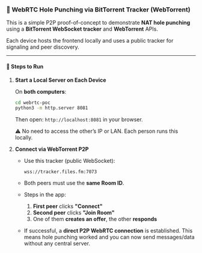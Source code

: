 ### 📘 WebRTC Hole Punching via BitTorrent Tracker (WebTorrent)

This is a simple P2P proof-of-concept to demonstrate **NAT hole punching** using a **BitTorrent WebSocket tracker** and **WebTorrent** APIs.

Each device hosts the frontend locally and uses a public tracker for signaling and peer discovery.

---

#### 🧪 Steps to Run

1. **Start a Local Server on Each Device**

   On **both computers**:

   ```bash
   cd webrtc-poc
   python3 -m http.server 8081
   ```

   Then open:
   `http://localhost:8081` in your browser.

   ⚠️ No need to access the other’s IP or LAN. Each person runs this locally.

2. **Connect via WebTorrent P2P**

   * Use this tracker (public WebSocket):

     ```
     wss://tracker.files.fm:7073
     ```
   * Both peers must use the **same Room ID**.
   * Steps in the app:

     1. **First peer** clicks **"Connect"**
     2. **Second peer** clicks **"Join Room"**
     3. One of them **creates an offer**, the other **responds**
   * If successful, a **direct P2P WebRTC connection** is established.
     This means hole punching worked and you can now send messages/data without any central server.

